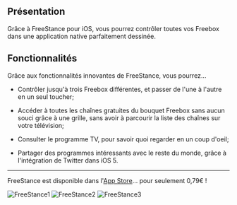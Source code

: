 Présentation
------------

Grâce à FreeStance pour iOS, vous pourrez contrôler toutes vos Freebox dans une application native parfaitement dessinée.

Fonctionnalités
---------------
Grâce aux fonctionnalités innovantes de FreeStance, vous pourrez...

* Contrôler jusqu'à trois Freebox différentes, et passer de l'une à l'autre en un seul toucher;

* Accéder à toutes les chaînes gratuites du bouquet Freebox sans aucun souci grâce à une grille, sans avoir à parcourir la liste des chaînes sur votre télévision;

* Consulter le programme TV, pour savoir quoi regarder en un coup d'oeil;

* Partager des programmes intéressants avec le reste du monde, grâce à l'intégration de Twitter dans iOS 5.

***
FreeStance est disponible dans l'[App Store](http://www.apple.com/iphone/from-the-app-store/)… pour seulement 0,79€ !

![FreeStance1](http://dev.outadoc.fr/img/FreeStance/0.png "FreeStance 1")
![FreeStance2](http://dev.outadoc.fr/img/FreeStance/1.png "FreeStance 2")
![FreeStance3](http://dev.outadoc.fr/img/FreeStance/2.png "FreeStance 3")